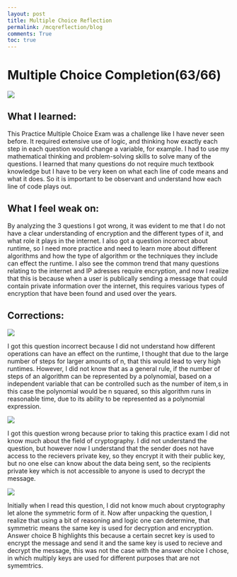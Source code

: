 ```yaml
---
layout: post
title: Multiple Choice Reflection
permalink: /mcqreflection/blog
comments: True
toc: true
---
```


# Multiple Choice Completion(63/66)
<img src="{{site.baseurl}}/images/practicemcq.png">

## What I learned:
This Practice Multiple Choice Exam was a challenge like I have never seen before. It required extensive use of logic, and thinking how exactly each step in each question would change a variable, for example. I had to use my mathematical thinking and problem-solving skills to solve many of the questions. I learned that many questions do not require much textbook knowledge but I have to be very keen on what each line of code means and what it does. So it is important to be observant and understand how each line of code plays out.

## What I feel weak on:
By analyzing the 3 questions I got wrong, it was evident to me that I do not have a clear understanding of encryption and the different types of it, and what role it plays in the internet. I also got a question incorrect about runtime, so I need more practice and need to learn more about different algorithms and how the type of algorithm or the techniques they include can effect the runtime. I also see the common trend that many questions relating to the internet and IP adresses require encryption, and now I realize that this is because when a user is publically sending a message that could contain private information over the internet, this requires various types of encryption that have been found and used over the years.

## Corrections:
<img src="{{site.baseurl}}/images/question43.png">

I got this question incorrect because I did not understand how different operations can have an effect on the runtime, I thought that due to the large number of steps for larger amounts of n, that this would lead to very high runtimes. However, I did not know that as a general rule, if the number of steps of an algorithm can be represented by a polynomial, based on a independent variable that can be controlled such as the number of item,s in this case the polynomial would be n squared, so this algorithm runs in reasonable time, due to its ability to be represented as a polynomial expression.

<img src="{{site.baseurl}}/images/question47.png">

I got this question wrong because prior to taking this practice exam I did not know much about the field of cryptography. I did not understand the question, but however now I understand that the sender does not have access to the recievers private key, so they encrypt it with their public key, but no one else can know about the data being sent, so the recipients private key which is not accessible to anyone is used to decrypt the message.

<img src="{{site.baseurl}}/images/question51.png">

Initially when I read this question, I did not know much about cryptography let alone the symmetric form of it. Now after unpacking the question, I realize that using a bit of reasoning and logic one can determine, that symmetric means the same key is used for decryption and encryption. Answer choice B highlights this because a certain secret key is used to encrypt the message and send it and the same key is used to recieve and decrypt the message, this was not the case with the answer choice I chose, in which multiply keys are used for different purposes that are not symemtrics.